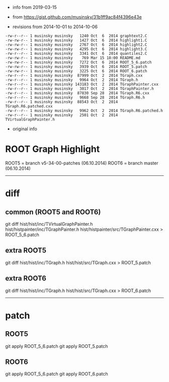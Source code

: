 - info from 2019-03-15

- from https://gist.github.com/musinsky/31b1ff9ac84f4396e43e
- revisions from 2014-10-01 to 2014-10-06

```
-rw-r--r-- 1 musinsky musinsky   1240 Oct  6  2014 graphtext2.C
-rw-rw-r-- 1 musinsky musinsky   1427 Oct  6  2014 highlight1.C
-rw-rw-r-- 1 musinsky musinsky   2767 Oct  6  2014 highlight2.C
-rw-rw-r-- 1 musinsky musinsky   4295 Oct  6  2014 highlight3.C
-rw-r--r-- 1 musinsky musinsky   3341 Oct  6  2014 quantiles2.C
-rw-rw-r-- 1 musinsky musinsky    769 Mar 15 18:00 README.md
-rw-rw-r-- 1 musinsky musinsky   7272 Oct  6  2014 ROOT_5_6.patch
-rw-rw-r-- 1 musinsky musinsky   3939 Oct  6  2014 ROOT_5.patch
-rw-rw-r-- 1 musinsky musinsky   3225 Oct  6  2014 ROOT_6.patch
-rw-r--r-- 1 musinsky musinsky  87999 Oct  2  2014 TGraph.cxx
-rw-r--r-- 1 musinsky musinsky   9964 Oct  2  2014 TGraph.h
-rw-r--r-- 1 musinsky musinsky 143183 Oct  2  2014 TGraphPainter.cxx
-rw-r--r-- 1 musinsky musinsky   3017 Oct  2  2014 TGraphPainter.h
-rw-r--r-- 1 musinsky musinsky  87830 Sep 28  2014 TGraph.R6.cxx
-rw-r--r-- 1 musinsky musinsky   9668 Sep 28  2014 TGraph.R6.h
-rw-r--r-- 1 musinsky musinsky  88543 Oct  2  2014 TGraph.R6.patched.cxx
-rw-r--r-- 1 musinsky musinsky   9962 Oct  2  2014 TGraph.R6.patched.h
-rw-r--r-- 1 musinsky musinsky   2501 Oct  2  2014 TVirtualGraphPainter.h
```



- original info

ROOT Graph Highlight
====================

ROOT5 = branch v5-34-00-patches (06.10.2014)
ROOT6 = branch master           (06.10.2014)

---

# diff
## common (ROOT5 and ROOT6)
git diff hist/hist/inc/TVirtualGraphPainter.h hist/histpainter/inc/TGraphPainter.h hist/histpainter/src/TGraphPainter.cxx > ROOT_5_6.patch

## extra ROOT5
git diff hist/hist/inc/TGraph.h hist/hist/src/TGraph.cxx > ROOT_5.patch

## extra ROOT6
git diff hist/hist/inc/TGraph.h hist/hist/src/TGraph.cxx > ROOT_6.patch

---

# patch
## ROOT5
git apply ROOT_5_6.patch
git apply ROOT_5.patch

## ROOT6
git apply ROOT_5_6.patch
git apply ROOT_6.patch
